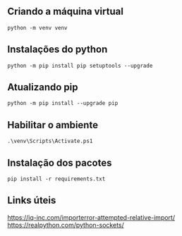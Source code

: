 ## Criando a máquina virtual
```
python -m venv venv
```

## Instalações do python
```
python -m pip install pip setuptools --upgrade
```
## Atualizando pip
```
python -m pip install --upgrade pip
```

## Habilitar o ambiente
```
.\venv\Scripts\Activate.ps1
```

## Instalação dos pacotes
```
pip install -r requirements.txt
```
## Links úteis
https://iq-inc.com/importerror-attempted-relative-import/
https://realpython.com/python-sockets/